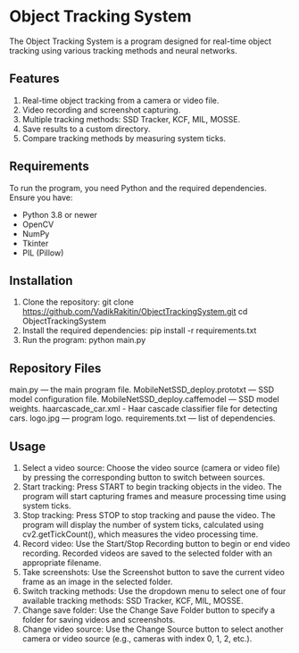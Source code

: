 # Object Tracking System

The Object Tracking System is a program designed for real-time object tracking using various tracking methods and neural networks.

## Features
1) Real-time object tracking from a camera or video file.
2) Video recording and screenshot capturing.
3) Multiple tracking methods: SSD Tracker, KCF, MIL, MOSSE.
4) Save results to a custom directory.
5) Compare tracking methods by measuring system ticks.

## Requirements
To run the program, you need Python and the required dependencies. Ensure you have:
- Python 3.8 or newer
- OpenCV
- NumPy
- Tkinter
- PIL (Pillow)

## Installation
1. Clone the repository:
   git clone https://github.com/VadikRakitin/ObjectTrackingSystem.git
   cd ObjectTrackingSystem
2. Install the required dependencies:
   pip install -r requirements.txt
3. Run the program:
   python main.py

## Repository Files
  main.py — the main program file.
  MobileNetSSD_deploy.prototxt — SSD model configuration file.
  MobileNetSSD_deploy.caffemodel — SSD model weights.
  haarcascade_car.xml - Haar cascade classifier file for detecting cars.
  logo.jpg — program logo.
  requirements.txt — list of dependencies.

## Usage
1) Select a video source: Choose the video source (camera or video file) by pressing the corresponding button to switch between sources.
2) Start tracking: Press START to begin tracking objects in the video. The program will start capturing frames and measure processing time using system ticks.
3) Stop tracking: Press STOP to stop tracking and pause the video. The program will display the number of system ticks, calculated using cv2.getTickCount(), which measures the video processing time.
4) Record video: Use the Start/Stop Recording button to begin or end video recording. Recorded videos are saved to the selected folder with an appropriate filename.
5) Take screenshots: Use the Screenshot button to save the current video frame as an image in the selected folder.
6) Switch tracking methods: Use the dropdown menu to select one of four available tracking methods: SSD Tracker, KCF, MIL, MOSSE.
7) Change save folder: Use the Change Save Folder button to specify a folder for saving videos and screenshots.
8) Change video source: Use the Change Source button to select another camera or video source (e.g., cameras with index 0, 1, 2, etc.).


